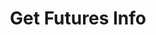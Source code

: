 ---
title: Get Futures Info
position_number: 1
type: get
description: /az/future/market/v1/public/cg/contracts
remark: Content-Type = application/x-www-form-urlencoded
parameters:
    -
        
content_markdown: Note：This method does not require a signature.
left_code_blocks:
  - code_block: "public void getMarketConfig() {\r\n\tString text = HttpUtil.get(URL + \"/data/api/az/future/market/v1/public/cg/contracts\");\r\n\tSystem.out.println(text);\r\n}"
    title: Java
    language: java
right_code_blocks:
  - code_block: |-
      [{
          "id": 123, 
          "ask": "1817.32",                 //Current lowest ask price
          "base_currency": "ETH",           //Symbol/currency code of base pair, eg. BTC
          "base_volume": "13267684284",     //24 hour trading volume
          "bid": "1817.31",                 //Current highest bid price
          "contractSize": 10,               //Futures par value
          "end_timestamp": 253402099200000, //Ending of this derivative product
          "funding_rate": "-0.03",          //Fund rate
          "high": "1828.89",                //24-hour highest trading price
          "index_currency": "USD",          //Underlying currency for index
          "index_name": "ETH-USD",          //Name of the underlying index if any
          "index_price": "1816.61",         //Underlying index price
          "last_price": "1817.31",          //Latest price
          "low": "1778.65",                 //24-hour lowest trading price
          "next_funding_rate": "-0.03",     //Upcoming predicted funding rate
          "next_funding_rate_timestamp":1698681600000,  //Next funding rate time
          "open_interest": "2419347630",    //The open interest in the last 24 hours in contracts
          "product_type": "PERPETUAL",      //Product type
          "start_timestamp": 1651328033000, //Starting of this derivative product (relevant for expirable futures or options)
          "symbol": "eth_usd",
          "target_currency": "USD",         //Symbol/currency code of target pair, eg. ETH
          "target_volume": "73698647.51054371",  //24 hours trading volume
          "ticker_id": "ETH-USD",           //Identifier of a ticker with delimiter to separate base/target, eg. BTC-PERP
          "underlyingType": 1               //Target type, Coin-M,USDT-M
        }]
    title: Response
    language: json
---